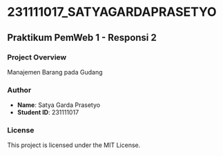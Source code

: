 # 231111017_SATYAGARDAPRASETYO

## Praktikum PemWeb 1 - Responsi 2

### Project Overview
Manajemen Barang pada Gudang

### Author
- **Name**: Satya Garda Prasetyo
- **Student ID**: 231111017

### License
This project is licensed under the MIT License.
